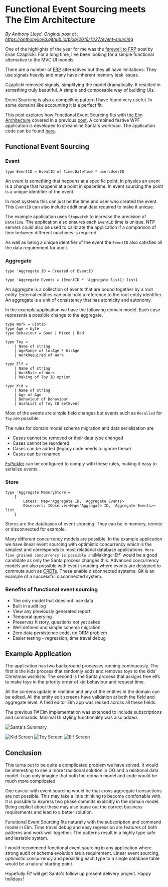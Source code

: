 ﻿# Functional Event Sourcing meets The Elm Architecture #

*By Anthony Lloyd. Original post at : https://anthonylloyd.github.io/blog/2016/11/27/event-sourcing*

One of the highlights of the year for me was the [farewell to FRP](http://elm-lang.org/blog/farewell-to-frp) post by Evan Czaplicki.
For a long time, I've been looking for a simple functional alternative to the MVC UI models.

There are a number of [FRP](https://en.wikipedia.org/wiki/Functional_reactive_programming) alternatives but they all have limitations.
They use signals heavily and many have inherent memory leak issues.

Czaplicki removed signals, simplifying the model dramatically.
It resulted in something truly beautiful. A simple and composable way of building UIs.

Event Sourcing is also a compelling pattern I have found very useful. In some domains like accounting it is a perfect fit.

This post explores how Functional Event Sourcing fits with [the Elm Architecture](https://guide.elm-lang.org/architecture/index.html) covered in a previous [post](https://anthonylloyd.github.io/blog/2016/06/20/fsharp-elm-part1).
A combined festive WPF application is developed to streamline Santa's workload. The application code can be found [here](https://github.com/AnthonyLloyd/Event).

## Functional Event Sourcing

### Event

``` 
type EventID = EventID of time:DateTime * user:UserID
```

An event is something that happens at a specific point. In physics an event is a change that happens at a point in spacetime.
In event sourcing the point is a unique identifier of the event.

In most systems this can just be the time and user who created the event.
This `EventID` can also include additional data required to make it unique.

The example application uses `Stopwatch` to increase the precision of `DateTime`.
The application also ensures each `EventID` time is unique. NTP servers could also be used to calibrate the application if a comparison of time between different machines is required.

As well as being a unique identifier of the event the `EventID` also satisfies all the data requirement for audit.

### Aggregate

```
type 'Aggregate ID = Created of EventID

type 'Aggregate Events = (EventID * 'Aggregate list1) list1
```

An aggregate is a collection of events that are bound together by a root entity. External entities can only hold a reference to the root entity identifier. An aggregate is a unit of consistency that has atomicity and autonomy.

In the example application we have the following domain model. Each case represents a possible change to the aggregate.

```
type Work = uint16
type Age = byte
type Behaviour = Good | Mixed | Bad

type Toy =
    | Name of string
    | AgeRange of lo:Age * hi:Age
    | WorkRequired of Work

type Elf =
    | Name of string
    | WorkRate of Work
    | Making of Toy ID option

type Kid =
    | Name of string
    | Age of Age
    | Behaviour of Behaviour
    | WishList of Toy ID SetEvent
```

Most of the events are simple field changes but events such as `Recalled` for `Toy` are possible.

The rules for domain model schema migration and data serialization are

* Cases cannot be removed or their data type changed
* Cases cannot be reordered
* Cases can be added (legacy code needs to ignore these)
* Cases can be renamed

[FsPickler](http://mbraceproject.github.io/FsPickler/) can be configured to comply with these rules, making it easy to serialize events.

### Store

```
type 'Aggregate MemoryStore =
    {
        Latest: Map<'Aggregate ID, 'Aggregate Events>
        Observers: IObserver<Map<'Aggregate ID, 'Aggregate Events>> list
    }
```

Stores are the databases of event sourcing. They can be in memory, remote or disconnected for example.

Many different concurrency models are possible. In the example application we have linear event sourcing with optimistic concurrency
which is the simplest and corresponds to most relational database applications.
`
More fine grained concurrency is possible and `Making` on `Elf` would be a good candidate as only the Santa process changes this.
Advanced concurrency models are also possible with event sourcing where events are designed to commute such as [CRDTs](https://en.wikipedia.org/wiki/Conflict-free_replicated_data_type).
These enable disconnected systems. Git is an example of a successful disconnected system.

### Benefits of functional event sourcing

* The only model that does not lose data
* Built in audit log
* View any previously generated report
* Temporal querying
* Preserves history, questions not yet asked
* Well defined and simple schema migration
* Zero data persistence code, no ORM problem
* Easier testing - regression, time travel debug

## Example Application


The application has two background processes running continuously. The first is the kids process that randomly adds and removes toys to the kids' Christmas wishlists. The second is the Santa process that assigns free elfs to make toys in the priority order of kid behaviour and request time.

All the screens update in realtime and any of the entities in the domain can be edited. All the entity edit screens have validation at both the field and aggregate level. A field editor Elm app was reused across all these fields.

The previous F# Elm implementation was extended to include subscriptions and commands. Minimal UI styling functionality was also added.

![Santa's Summary](Santa.png)

![Kid Screen](Kid.png) ![Toy Screen](Toy.png) ![Elf Screen](Elf.png)

## Conclusion

This turns out to be quite a complicated problem we have solved. It would be interesting to see a more traditional solution in OO and a relational data model.
I can only imagine that both the domain model and code would be much more complicated.

One caveat with event sourcing would be that cross aggregate transactions are not possible.
This may take a little thinking to become comfortable with. It is possible to express two phase commits explicitly in the domain model.
Being explicit about these may also tease out the correct business requirements and lead to a better solution.

Functional Event Sourcing fits naturally with the subscription and command model in Elm.
Time travel debug and easy regression are features of both patterns and work well together.
The patterns result in a highly type safe and testable system.

I would recommend functional event sourcing in any application where strong audit or schema evolution are a requirement.
Linear event sourcing, optimistic concurrency and persisting each type to a single database table would be a natural starting point.

Hopefully F# will get Santa's follow up present delivery project. Happy holidays!